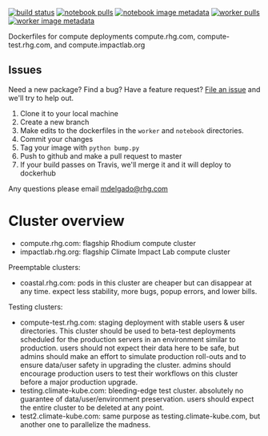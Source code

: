 [![build status](https://travis-ci.org/RhodiumGroup/docker_images.svg?branch=master)](https://travis-ci.org/RhodiumGroup/docker_images) [![notebook pulls](https://img.shields.io/docker/pulls/rhodium/notebook.svg?label=notebook%20pulls)](https://hub.docker.com/r/rhodium/notebook/) [![notebook image metadata](https://images.microbadger.com/badges/image/rhodium/notebook.svg)](https://microbadger.com/images/rhodium/notebook "notebook image metadata") [![worker pulls](https://img.shields.io/docker/pulls/rhodium/worker.svg?label=worker%20pulls)](https://hub.docker.com/r/rhodium/worker/) [![worker image metadata](https://images.microbadger.com/badges/image/rhodium/worker.svg)](https://microbadger.com/images/rhodium/worker "worker image metadata")

Dockerfiles for compute deployments compute.rhg.com, compute-test.rhg.com, and compute.impactlab.org

## Issues

Need a new package? Find a bug? Have a feature request? [File an issue](https://github.com/RhodiumGroup/docker_images/issues/new) and we'll try to help out.

1. Clone it to your local machine
2. Create a new branch
3. Make edits to the dockerfiles in the `worker` and `notebook` directories.  
4. Commit your changes
5. Tag your image with `python bump.py`
6. Push to github and make a pull request to master
7. If your build passes on Travis, we'll merge it and it will deploy to dockerhub

Any questions please email mdelgado@rhg.com

# Cluster overview

* compute.rhg.com: flagship Rhodium compute cluster
* impactlab.rhg.org: flagship Climate Impact Lab compute cluster

Preemptable clusters:

* coastal.rhg.com: pods in this cluster are cheaper but can disappear at any time. expect less stability, more bugs, popup errors, and lower bills.

Testing clusters:

* compute-test.rhg.com: staging deployment with stable users & user directories. This cluster should be used to beta-test deployments scheduled for the production servers in an environment similar to production. users should not expect their data here to be safe, but admins should make an effort to simulate production roll-outs and to ensure data/user safety in upgrading the cluster. admins should encourage production users to test their workflows on this cluster before a major production upgrade.
* testing.climate-kube.com: bleeding-edge test cluster. absolutely no guarantee of data/user/environment preservation. users should expect the entire cluster to be deleted at any point.
* test2.climate-kube.com: same purpose as testing.climate-kube.com, but another one to parallelize the madness.
